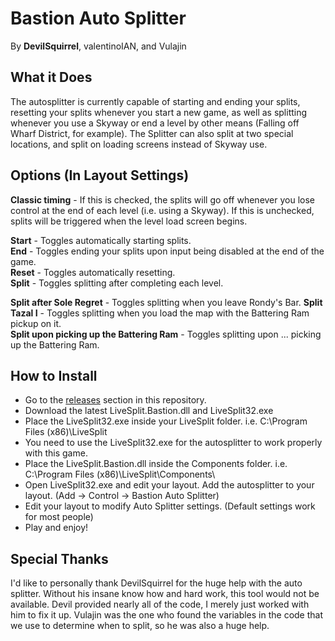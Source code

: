 # Bastion Auto Splitter
By **DevilSquirrel**, valentinoIAN, and Vulajin

## What it Does

The autosplitter is currently capable of starting and ending your splits, resetting your splits whenever you start a new game, as well as splitting whenever you use a Skyway or end a level by other means (Falling off Wharf District, for example). The Splitter can also split at two special locations, and split on loading screens instead of Skyway use. 

## Options (In Layout Settings)

**Classic timing** - If this is checked, the splits will go off whenever you lose control at the end of each level (i.e. using a Skyway). If this is unchecked, splits will be triggered when the level load screen begins.  

**Start** - Toggles automatically starting splits.  
**End** - Toggles ending your splits upon input being disabled at the end of the game.  
**Reset** - Toggles automatically resetting.  
**Split** - Toggles splitting after completing each level.  

**Split after Sole Regret** - Toggles splitting when you leave Rondy's Bar.
**Split Tazal I** - Toggles splitting when you load the map with the Battering Ram pickup on it.  
**Split upon picking up the Battering Ram** - Toggles splitting upon ... picking up the Battering Ram.  


## How to Install

- Go to the [releases](https://github.com/Synthian/LiveSplit.Bastion/releases) section in this repository.
- Download the latest LiveSplit.Bastion.dll and LiveSplit32.exe
- Place the LiveSplit32.exe inside your LiveSplit folder. i.e. C:\Program Files (x86)\LiveSplit
- You need to use the LiveSplit32.exe for the autosplitter to work properly with this game.
- Place the LiveSplit.Bastion.dll inside the Components folder. i.e. C:\Program Files (x86)\LiveSplit\Components\
- Open LiveSplit32.exe and edit your layout. Add the autosplitter to your layout. (Add -> Control -> Bastion Auto Splitter)
- Edit your layout to modify Auto Splitter settings. (Default settings work for most people)
- Play and enjoy!

## Special Thanks

I'd like to personally thank DevilSquirrel for the huge help with the auto splitter. Without his insane know how and hard work, this tool would not be available. Devil provided nearly all of the code, I merely just worked with him to fix it up. Vulajin was the one who found the variables in the code that we use to determine when to split, so he was also a huge help.